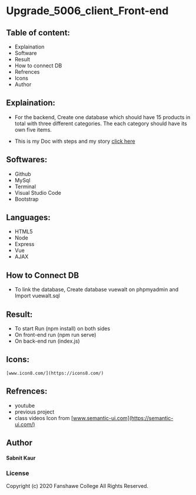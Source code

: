 # Upgrade_5006_client_Front-end

## Table of content:
* Explaination
* Software
* Result
* How to connect DB
* Refrences
* Icons
* Author

## Explaination:
* For the backend, Create one database which should have 15 products in total with three different categories. The each category should have its own five items.  

* This is my Doc with steps and my story [click here](https://docs.google.com/document/d/1RnyEEd1NQlBxkFnAVfi5nw7Te8uTNgUcNKTDUTtWZN4/edit?usp=sharing)

## Softwares:
* Github
* MySql
* Terminal
* Visual Studio Code
* Bootstrap

## Languages:
* HTML5
* Node
* Express
* Vue
* AJAX

## How to Connect DB

* To link the database, Create database vuewalt on phpmyadmin and Import vuewalt.sql 

## Result:
* To start Run (npm install) on both sides
* On front-end run (npm run serve)
* On back-end run (index.js)

## Icons:
    [www.icon8.com/](https://icons8.com/)

## Refrences:

* youtube
* previous project
* class videos
Icon from [www.semantic-ui.com](https://semantic-ui.com/)


## Author
#### Sabnit Kaur

### License
Copyright (c) 2020 Fanshawe
College All Rights Reserved.




